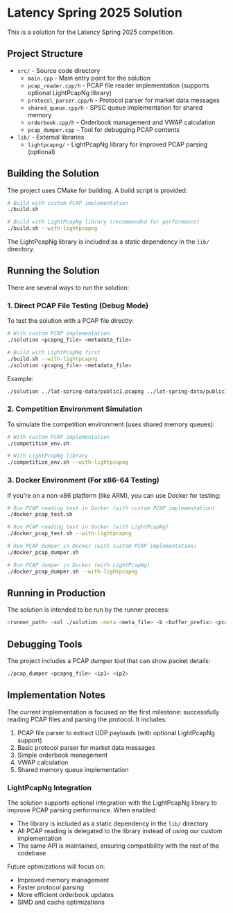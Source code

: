 # Latency Spring 2025 Solution

This is a solution for the Latency Spring 2025 competition.

## Project Structure

- `src/` - Source code directory
  - `main.cpp` - Main entry point for the solution
  - `pcap_reader.cpp/h` - PCAP file reader implementation (supports optional LightPcapNg library)
  - `protocol_parser.cpp/h` - Protocol parser for market data messages
  - `shared_queue.cpp/h` - SPSC queue implementation for shared memory
  - `orderbook.cpp/h` - Orderbook management and VWAP calculation
  - `pcap_dumper.cpp` - Tool for debugging PCAP contents
- `lib/` - External libraries
  - `lightpcapng/` - LightPcapNg library for improved PCAP parsing (optional)

## Building the Solution

The project uses CMake for building. A build script is provided:

```bash
# Build with custom PCAP implementation
./build.sh

# Build with LightPcapNg library (recommended for performance)
./build.sh --with-lightpcapng
```

The LightPcapNg library is included as a static dependency in the `lib/` directory.

## Running the Solution

There are several ways to run the solution:

### 1. Direct PCAP File Testing (Debug Mode)

To test the solution with a PCAP file directly:

```bash
# With custom PCAP implementation
./solution <pcapng_file> <metadata_file>

# Build with LightPcapNg first
./build.sh --with-lightpcapng
./solution <pcapng_file> <metadata_file>
```

Example:
```bash
./solution ../lat-spring-data/public1.pcapng ../lat-spring-data/public1.meta
```

### 2. Competition Environment Simulation

To simulate the competition environment (uses shared memory queues):

```bash
# With custom PCAP implementation
./competition_env.sh

# With LightPcapNg library
./competition_env.sh --with-lightpcapng
```

### 3. Docker Environment (For x86-64 Testing)

If you're on a non-x86 platform (like ARM), you can use Docker for testing:

```bash
# Run PCAP reading test in Docker (with custom PCAP implementation)
./docker_pcap_test.sh

# Run PCAP reading test in Docker (with LightPcapNg)
./docker_pcap_test.sh --with-lightpcapng

# Run PCAP dumper in Docker (with custom PCAP implementation)
./docker_pcap_dumper.sh

# Run PCAP dumper in Docker (with LightPcapNg)
./docker_pcap_dumper.sh --with-lightpcapng
```

## Running in Production

The solution is intended to be run by the runner process:

```bash
<runner_path> -sol ./solution -meta <meta_file> -b <buffer_prefix> <pcap_file>
```

## Debugging Tools

The project includes a PCAP dumper tool that can show packet details:

```bash
./pcap_dumper <pcapng_file> <ip1> <ip2>
```

## Implementation Notes

The current implementation is focused on the first milestone: successfully reading PCAP files and parsing the protocol. It includes:

1. PCAP file parser to extract UDP payloads (with optional LightPcapNg support)
2. Basic protocol parser for market data messages
3. Simple orderbook management
4. VWAP calculation
5. Shared memory queue implementation

### LightPcapNg Integration

The solution supports optional integration with the LightPcapNg library to improve PCAP parsing performance. When enabled:

- The library is included as a static dependency in the `lib/` directory
- All PCAP reading is delegated to the library instead of using our custom implementation
- The same API is maintained, ensuring compatibility with the rest of the codebase

Future optimizations will focus on:
- Improved memory management
- Faster protocol parsing
- More efficient orderbook updates
- SIMD and cache optimizations 